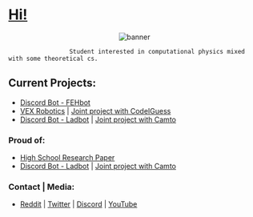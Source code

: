 # [Hi!](https://jpvinnie.github.io/)

<p align="center">
  <img src="https://github.com/jpVinnie/jpVinnie/blob/master/Data/ghbanner.png" alt="banner" />
</p>

                     Student interested in computational physics mixed with some theoretical cs. 

## Current Projects:
- [Discord Bot - FEHbot](https://github.com/jpVinnie/FEH-Bot)
- [VEX Robotics](https://github.com/CodeIGuess/Robotics) | [Joint project with CodeIGuess](https://github.com/CodeIGuess)
- [Discord Bot - Ladbot](https://github.com/Camto/Lad) | [Joint project with Camto](https://github.com/Camto)

### Proud of:
- [High School Research Paper](https://github.com/jpVinnie/Pythagorean-Triples-in-the-Pascal-Triangle)
- [Discord Bot - Ladbot](https://github.com/Camto/Lad) | [Joint project with Camto](https://github.com/Camto)

### Contact | Media:
- [Reddit](https://www.reddit.com/user/Stenfor) | [Twitter](https://twitter.com/jp_vinnie) | [Discord](https://discordapp.com/users/294518633541926912) | [YouTube](https://www.youtube.com/channel/UCD6b4d3B_u7fct5YypG0Wow)
